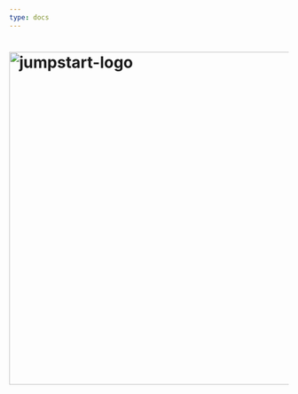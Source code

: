 ```yaml
---
type: docs
---
```


<!-- # Documentation -->

# <img src="/img/jumpstart-logo.png" alt="jumpstart-logo" width=600>
